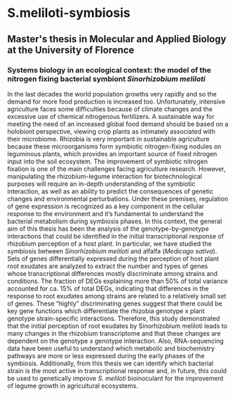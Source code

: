 # S.meliloti-symbiosis
## Master's thesis in Molecular and Applied Biology at the University of Florence

### Systems biology in an ecological context: the model of the nitrogen fixing bacterial symbiont _Sinorhizobium meliloti_

In the last decades the world population growths very rapidly and so the demand for more food production is increased too. Unfortunately, intensive agriculture faces some difficulties because of climate changes and the excessive use of chemical nitrogenous fertilizers. A sustainable way for meeting the need of an increased global food demand should be based on a holobiont perspective, viewing crop plants as intimately associated with their microbiome. 
Rhizobia is very important in sustainable agriculture because these microorganisms form symbiotic nitrogen-fixing nodules on leguminous plants, which provides an important source of fixed nitrogen input into the soil ecosystem. The improvement of symbiotic nitrogen fixation is one of the main challenges facing agriculture research. However, manipulating the rhizobium-legume interaction for biotechnological purposes will require an in-depth understanding of the symbiotic interaction, as well as an ability to predict the consequences of genetic changes and environmental perturbations. Under these premises, regulation of gene expression is recognized as a key component in the cellular response to the environment and it’s fundamental to understand the bacterial metabolism during symbiosis phases. In this context, the general aim of this thesis has been the analysis of the genotype-by-genotype interactions that could be identified in the initial transcriptional response of rhizobium perception of a host plant. In particular, we have studied the symbiosis between _Sinorhizobium meliloti_ and alfalfa (_Medicago sativa_). Sets of genes differentially expressed during the perception of host plant root exudates are analyzed to extract the number and types of genes whose transcriptional differences mostly discriminate among strains and conditions. The fraction of DEGs explaining more than 50% of total variance accounted for ca. 15% of total DEGs, indicating that differences in the response to root exudates among strains are related to a relatively small set of genes. These “highly” discriminating genes suggest that there could be key gene functions which differentiate the rhizobia genotype x plant genotype strain-specific interactions. Therefore, this study demonstrated that the initial perception of root exudates by Sinorhizobium meliloti leads to many changes in the rhizobium transcriptome and that these changes are dependent on the genotype x genotype interaction. Also, RNA-sequencing data have been useful to understand which metabolic and biochemistry pathways are more or less expressed during the early phases of the symbiosis. Additionally, from this thesis we can identify which bacterial strain is the most active in transcriptional response and, in future, this could be used to genetically improve _S. meliloti_ bioinoculant for the improvement of legume growth in agricultural ecosystems.
 
